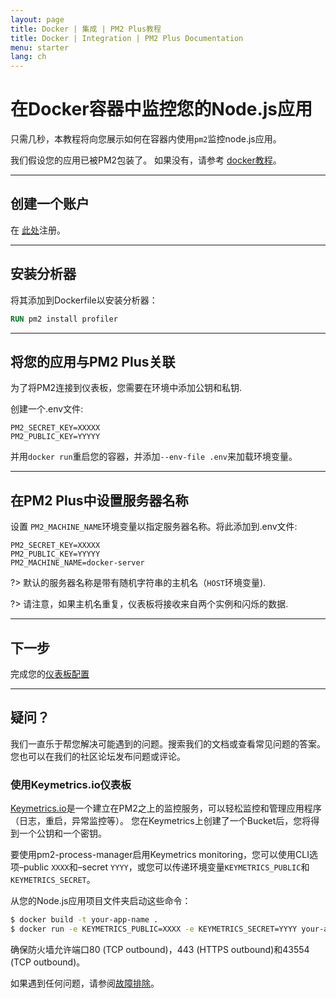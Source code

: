 ```yaml
---
layout: page
title: Docker | 集成 | PM2 Plus教程
title: Docker | Integration | PM2 Plus Documentation
menu: starter
lang: ch
---
```


# 在Docker容器中监控您的Node.js应用

只需几秒，本教程将向您展示如何在容器内使用`pm2`监控node.js应用。

我们假设您的应用已被PM2包装了。 如果没有，请参考 [docker教程](process-manager/integration/docker.md)。

---

## 创建一个账户

在 [此处](https://app.keymetrics.io/api/oauth/register)注册。

---

## 安装分析器

将其添加到Dockerfile以安装分析器：

```Dockerfile
RUN pm2 install profiler
```

---

## 将您的应用与PM2 Plus关联

为了将PM2连接到仪表板，您需要在环境中添加公钥和私钥.

创建一个.env文件:
```.env
PM2_SECRET_KEY=XXXXX
PM2_PUBLIC_KEY=YYYYY
```
并用`docker run`重启您的容器，并添加`--env-file .env`来加载环境变量。

---

## 在PM2 Plus中设置服务器名称

设置 `PM2_MACHINE_NAME`环境变量以指定服务器名称。将此添加到.env文件:

```.env
PM2_SECRET_KEY=XXXXX
PM2_PUBLIC_KEY=YYYYY
PM2_MACHINE_NAME=docker-server
```

?> 默认的服务器名称是带有随机字符串的主机名（`HOST`环境变量).

?> 请注意，如果主机名重复，仪表板将接收来自两个实例和闪烁的数据.

---

## 下一步

完成您的[仪表板配置](plus/guide/configuration.md)

---

## 疑问？

我们一直乐于帮您解决可能遇到的问题。搜索我们的文档或查看常见问题的答案。您也可以在我们的社区论坛发布问题或评论。


### 使用Keymetrics.io仪表板

[Keymetrics.io](https://keymetrics.io/)是一个建立在PM2之上的监控服务，可以轻松监控和管理应用程序（日志，重启，异常监控等）。 您在Keymetrics上创建了一个Bucket后，您将得到一个公钥和一个密钥。

要使用pm2-process-manager启用Keymetrics monitoring，您可以使用CLI选项–public `XXXX`和–secret `YYYY`，或您可以传递环境变量`KEYMETRICS_PUBLIC`和`KEYMETRICS_SECRET`。

从您的Node.js应用项目文件夹启动这些命令：

```bash
$ docker build -t your-app-name .
$ docker run -e KEYMETRICS_PUBLIC=XXXX -e KEYMETRICS_SECRET=YYYY your-app-name
```

确保防火墙允许端口80 (TCP outbound)，443 (HTTPS outbound)和43554 (TCP outbound)。

如果遇到任何问题，请参阅[故障排除](http://docs.keymetrics.io/docs/pages/faq-troubleshooting/#troubleshooting-for-keymetrics-pm2)。